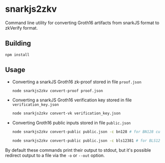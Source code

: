 # snarkjs2zkv

Command line utility for converting Groth16 artifacts from snarkJS format to zkVerify format.

## Building
```
npm install
```

## Usage
- Converting a snarkJS Groth16 zk-proof stored in file `proof.json`
    ```bash
    node snarkjs2zkv convert-proof proof.json
    ```
- Converting a snarkJS Groth16 verification key stored in file `verification_key.json`
    ```bash
    node snarkjs2zkv convert-vk verification_key.json
    ```
- Converting Groth16 public inputs stored in file `public.json`
    ```bash
    node snarkjs2zkv convert-public public.json -c bn128 # for BN128 curve
    ```
    ```bash
    node snarkjs2zkv convert-public public.json -c bls12381 # for BLS12-381 curve
    ```
By default these commands print their output to stdout, but it's possible redirect output to a file via the `-o` or `--out` option.